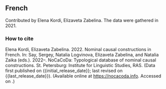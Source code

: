 ## French

Contributed by Elena Kordi, Elizaveta Zabelina. The data were gathered in 2021.

### How to cite

Elena Kordi, Elizaveta Zabelina. 2022. Nominal causal constructions in French. In: Say, Sergey, Natalia Logvinova,
Elizaveta Zabelina, and Natalia Zaika (eds.). 2022–. NoCaCoDa: Typological database of nominal causal constructions.
St. Petersburg: Institute for Linguistic Studies, RAS. (Data first published on {{initial_release_date}};
last revised on {{last_release_date}}). (Available online at https://nocacoda.info. Accessed on <span class="today-span"></span>.)
